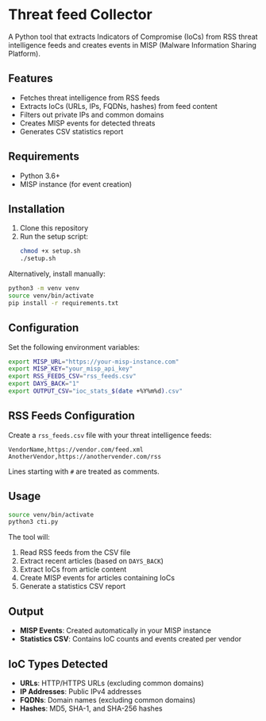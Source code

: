 # Threat feed Collector

A Python tool that extracts Indicators of Compromise (IoCs) from RSS threat intelligence feeds and creates events in MISP (Malware Information Sharing Platform).

## Features

- Fetches threat intelligence from RSS feeds
- Extracts IoCs (URLs, IPs, FQDNs, hashes) from feed content
- Filters out private IPs and common domains
- Creates MISP events for detected threats
- Generates CSV statistics report

## Requirements

- Python 3.6+
- MISP instance (for event creation)

## Installation

1. Clone this repository
2. Run the setup script:
   ```bash
   chmod +x setup.sh
   ./setup.sh
   ```

Alternatively, install manually:
```bash
python3 -m venv venv
source venv/bin/activate
pip install -r requirements.txt
```

## Configuration

Set the following environment variables:

```bash
export MISP_URL="https://your-misp-instance.com"
export MISP_KEY="your_misp_api_key"
export RSS_FEEDS_CSV="rss_feeds.csv"
export DAYS_BACK="1"
export OUTPUT_CSV="ioc_stats_$(date +%Y%m%d).csv"
```

## RSS Feeds Configuration

Create a `rss_feeds.csv` file with your threat intelligence feeds:

```csv
VendorName,https://vendor.com/feed.xml
AnotherVendor,https://anothervender.com/rss
```

Lines starting with `#` are treated as comments.

## Usage

```bash
source venv/bin/activate
python3 cti.py
```

The tool will:
1. Read RSS feeds from the CSV file
2. Extract recent articles (based on `DAYS_BACK`)
3. Extract IoCs from article content
4. Create MISP events for articles containing IoCs
5. Generate a statistics CSV report

## Output

- **MISP Events**: Created automatically in your MISP instance
- **Statistics CSV**: Contains IoC counts and events created per vendor

## IoC Types Detected

- **URLs**: HTTP/HTTPS URLs (excluding common domains)
- **IP Addresses**: Public IPv4 addresses
- **FQDNs**: Domain names (excluding common domains)
- **Hashes**: MD5, SHA-1, and SHA-256 hashes
